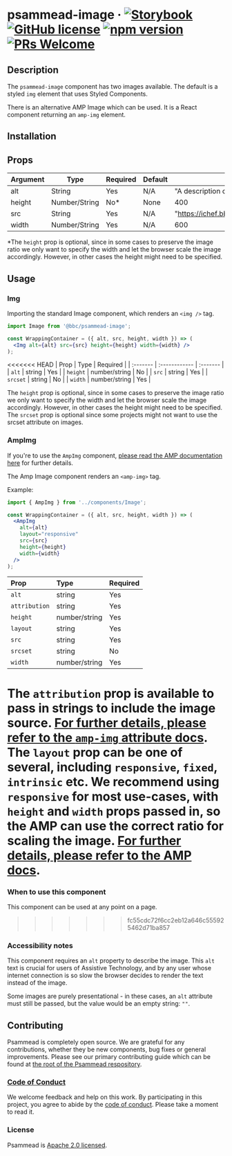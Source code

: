 # psammead-image &middot; [![Storybook](https://raw.githubusercontent.com/storybooks/brand/master/badges/storybook.svg?sanitize=true)](https://bbc-news.github.io/psammead/?selectedKind=Image) [![GitHub license](https://img.shields.io/badge/license-Apache%202.0-blue.svg)](https://github.com/BBC-News/psammead/blob/latest/LICENSE) [![npm version](https://img.shields.io/npm/v/@bbc/psammead-image.svg)](https://www.npmjs.com/package/@bbc/psammead-image) [![PRs Welcome](https://img.shields.io/badge/PRs-welcome-brightgreen.svg)](https://github.com/BBC-News/psammead/blob/latest/CONTRIBUTING.md)

## Description

The `psammead-image` component has two images available. The default is a styled `img` element that uses Styled Components.

There is an alternative AMP Image which can be used. It is a React component returning an `amp-img` element.

## Installation

## Props

| Argument  | Type          | Required | Default | Example                      |
|-----------|---------------|----------|---------|------------------------------|
| alt       | String        | Yes      | N/A     | "A description of the image" |
| height    | Number/String | No*      | None    | 400                          |
| src       | String        | Yes      | N/A     | "https://ichef.bbci.co.uk/news/640/cpsprodpb/A933/production/_101651334_bouquet_pa.jpg" |
| width     | Number/String | Yes      | N/A     | 600                          |

*The `height` prop is optional, since in some cases to preserve the image ratio we only want to specify the width and let the browser scale the image accordingly. However, in other cases the height might need to be specified.

## Usage

### Img

Importing the standard Image component, which renders an `<img />` tag.

```jsx
import Image from '@bbc/psammead-image';

const WrappingContainer = ({ alt, src, height, width }) => (
  <Img alt={alt} src={src} height={height} width={width} />
);
```

<<<<<<< HEAD
| Prop     | Type          | Required |
| :------- | :------------ | :------- |
| `alt`    | string        | Yes      |
| `height` | number/string | No       |
| `src`    | string        | Yes      |
| `srcset` | string        | No       |
| `width`  | number/string | Yes      |

The `height` prop is optional, since in some cases to preserve the image ratio we only want to specify the width and let the browser scale the image accordingly. However, in other cases the height might need to be specified.
The `srcset` prop is optional since some projects might not want to use the srcset attribute on images.

### AmpImg

If you're to use the `AmpImg` component, [please read the AMP documentation here](https://www.ampproject.org/docs/reference/components/amp-img) for further details.

The Amp Image component renders an `<amp-img>` tag.

Example:

```jsx
import { AmpImg } from '../components/Image';

const WrappingContainer = ({ alt, src, height, width }) => (
  <AmpImg
    alt={alt}
    layout="responsive"
    src={src}
    height={height}
    width={width}
  />
);
```

| Prop          | Type          | Required |
| :------------ | :------------ | :------- |
| `alt`         | string        | Yes      |
| `attribution` | string        | Yes      |
| `height`      | number/string | Yes      |
| `layout`      | string        | Yes      |
| `src`         | string        | Yes      |
| `srcset`      | string        | No       |
| `width`       | number/string | Yes      |

The `attribution` prop is available to pass in strings to include the image source. [For further details, please refer to the `amp-img` attribute docs](https://www.ampproject.org/docs/reference/components/amp-img#attributes).
The `layout` prop can be one of several, including `responsive`, `fixed`, `intrinsic` etc. We recommend using `responsive` for most use-cases, with `height` and `width` props passed in, so the AMP can use the correct ratio for scaling the image. [For further details, please refer to the AMP docs](https://www.ampproject.org/docs/reference/components/amp-img).
=======
### When to use this component

This component can be used at any point on a page.

<!-- ### When not to use this component -->
>>>>>>> fc55cdc72f6cc2eb12a646c555925462d71ba857

### Accessibility notes

This component requires an `alt` property to describe the image. This `alt` text is crucial for users of Assistive Technology, and by any user whose internet connection is so slow the browser decides to render the text instead of the image.

Some images are purely presentational - in these cases, an `alt` attribute must still be passed, but the value would be an empty string: `""`.

<!-- ## Roadmap -->

## Contributing

Psammead is completely open source. We are grateful for any contributions, whether they be new components, bug fixes or general improvements. Please see our primary contributing guide which can be found at [the root of the Psammead respository](https://github.com/BBC-News/psammead/blob/latest/CONTRIBUTING.md).

### [Code of Conduct](https://github.com/BBC-News/psammead/blob/latest/CODE_OF_CONDUCT.md)

We welcome feedback and help on this work. By participating in this project, you agree to abide by the [code of conduct](https://github.com/BBC-News/psammead/blob/latest/CODE_OF_CONDUCT.md). Please take a moment to read it.

### License

Psammead is [Apache 2.0 licensed](https://github.com/BBC-News/psammead/blob/latest/LICENSE).
